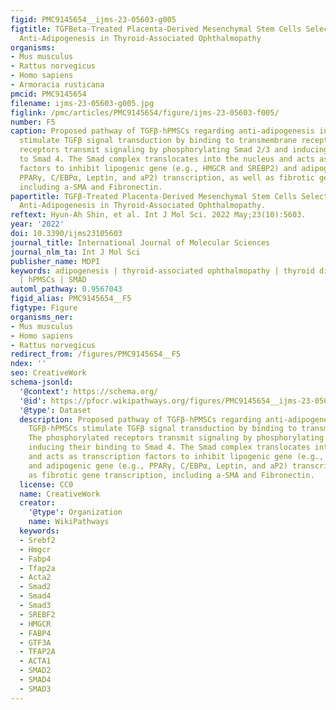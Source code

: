 ```yaml
---
figid: PMC9145654__ijms-23-05603-g005
figtitle: TGFBeta-Treated Placenta-Derived Mesenchymal Stem Cells Selectively Promote
  Anti-Adipogenesis in Thyroid-Associated Ophthalmopathy
organisms:
- Mus musculus
- Rattus norvegicus
- Homo sapiens
- Armoracia rusticana
pmcid: PMC9145654
filename: ijms-23-05603-g005.jpg
figlink: /pmc/articles/PMC9145654/figure/ijms-23-05603-f005/
number: F5
caption: Proposed pathway of TGFβ-hPMSCs regarding anti-adipogenesis in TAO. TGFβ-hPMSCs
  stimulate TGFβ signal transduction by binding to transmembrane receptors. The phosphorylated
  receptors transmit signaling by phosphorylating Smad 2/3 and inducing their binding
  to Smad 4. The Smad complex translocates into the nucleus and acts as transcription
  factors to inhibit lipogenic gene (e.g., HMGCR and SREBP2) and adipogenic gene (e.g.,
  PPARγ, C/EBPα, Leptin, and aP2) transcription, as well as fibrotic gene transcription,
  including a-SMA and Fibronectin.
papertitle: TGFβ-Treated Placenta-Derived Mesenchymal Stem Cells Selectively Promote
  Anti-Adipogenesis in Thyroid-Associated Ophthalmopathy.
reftext: Hyun-Ah Shin, et al. Int J Mol Sci. 2022 May;23(10):5603.
year: '2022'
doi: 10.3390/ijms23105603
journal_title: International Journal of Molecular Sciences
journal_nlm_ta: Int J Mol Sci
publisher_name: MDPI
keywords: adipogenesis | thyroid-associated ophthalmopathy | thyroid disease | TGFβ
  | hPMSCs | SMAD
automl_pathway: 0.9567043
figid_alias: PMC9145654__F5
figtype: Figure
organisms_ner:
- Mus musculus
- Homo sapiens
- Rattus norvegicus
redirect_from: /figures/PMC9145654__F5
ndex: ''
seo: CreativeWork
schema-jsonld:
  '@context': https://schema.org/
  '@id': https://pfocr.wikipathways.org/figures/PMC9145654__ijms-23-05603-g005.html
  '@type': Dataset
  description: Proposed pathway of TGFβ-hPMSCs regarding anti-adipogenesis in TAO.
    TGFβ-hPMSCs stimulate TGFβ signal transduction by binding to transmembrane receptors.
    The phosphorylated receptors transmit signaling by phosphorylating Smad 2/3 and
    inducing their binding to Smad 4. The Smad complex translocates into the nucleus
    and acts as transcription factors to inhibit lipogenic gene (e.g., HMGCR and SREBP2)
    and adipogenic gene (e.g., PPARγ, C/EBPα, Leptin, and aP2) transcription, as well
    as fibrotic gene transcription, including a-SMA and Fibronectin.
  license: CC0
  name: CreativeWork
  creator:
    '@type': Organization
    name: WikiPathways
  keywords:
  - Srebf2
  - Hmgcr
  - Fabp4
  - Tfap2a
  - Acta2
  - Smad2
  - Smad4
  - Smad3
  - SREBF2
  - HMGCR
  - FABP4
  - GTF3A
  - TFAP2A
  - ACTA1
  - SMAD2
  - SMAD4
  - SMAD3
---
```

